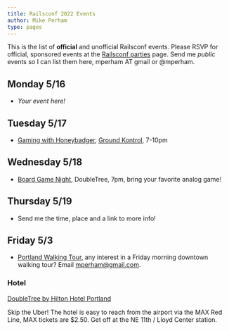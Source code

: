 ```yaml
---
title: Railsconf 2022 Events
author: Mike Perham
type: pages
---
```


This is the list of **official** and unofficial Railsconf events. Please RSVP for official,
sponsored events at the [Railsconf parties](https://railsconf.com/parties) page.
Send me *public* events so I can list them here, mperham AT gmail or @mperham.

## Monday 5/16

* *Your event here!*

## Tuesday 5/17

* [Gaming with Honeybadger](TODO), [Ground Kontrol](https://g.page/ground-kontrol-classic-arcade), 7-10pm

## Wednesday 5/18

* [Board Game Night](https://ti.to/contributed-systems/railsconf-2019-board-game-night), DoubleTree, 7pm, bring your favorite analog game!

## Thursday 5/19

* Send me the time, place and a link to more info!

## Friday 5/3

* [Portland Walking Tour](TODO), any interest in a Friday morning downtown walking tour? Email [mperham@gmail.com](mailto:mperham@gmail.com?subject=Walking+Tour).

### Hotel

[DoubleTree by Hilton Hotel Portland](https://goo.gl/maps/ybjw78UBySzprTxU9)

Skip the Uber! The hotel is easy to reach from the airport via the MAX Red Line, MAX tickets are $2.50. Get off at the NE 11th / Lloyd Center station.